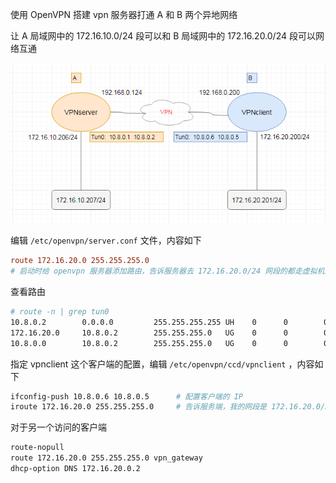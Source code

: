 使用 OpenVPN 搭建 vpn 服务器打通 A 和 B 两个异地网络

让 A 局域网中的 172.16.10.0/24 段可以和 B 局域网中的 172.16.20.0/24 段可以网络互通

![img](.assets/打通异地网络/855835-20171020175833756-273625166.png)

编辑 `/etc/openvpn/server.conf` 文件，内容如下

```ini
route 172.16.20.0 255.255.255.0
# 启动时给 openvpn 服务器添加路由，告诉服务器去 172.16.20.0/24 网段的都走虚拟机网卡(tun0)，相当于静态路由
```

查看路由

```bash
# route -n | grep tun0 
10.8.0.2        0.0.0.0         255.255.255.255 UH    0      0        0 tun0   # 主机路由
172.16.20.0     10.8.0.2        255.255.255.0   UG    0      0        0 tun0   # 静态路由，去172.16.20.0 段下一跳是 10.8.0.2
10.8.0.0        10.8.0.2        255.255.255.0   UG    0      0        0 tun0   # 静态路由，去10.8.0.0 段下一跳是 10.8.0.2
```

指定 vpnclient 这个客户端的配置，编辑 `/etc/openvpn/ccd/vpnclient` ，内容如下

```bash
ifconfig-push 10.8.0.6 10.8.0.5      # 配置客户端的 IP
iroute 172.16.20.0 255.255.255.0     # 告诉服务端，我的网段是 172.16.20.0/24
```

对于另一个访问的客户端

```bash
route-nopull
route 172.16.20.0 255.255.255.0 vpn_gateway
dhcp-option DNS 172.16.20.0.2
```


